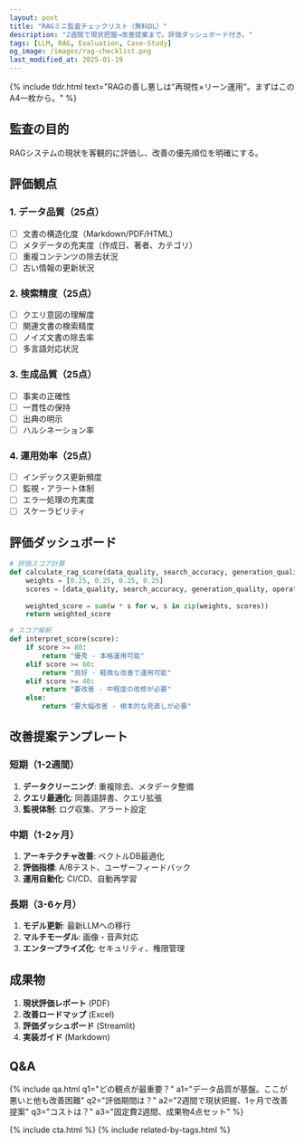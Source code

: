 ```yaml
---
layout: post
title: "RAGミニ監査チェックリスト（無料DL）"
description: "2週間で現状把握→改善提案まで。評価ダッシュボード付き。"
tags: [LLM, RAG, Evaluation, Case-Study]
og_image: /images/rag-checklist.png
last_modified_at: 2025-01-19
---
```


{% include tldr.html text="RAGの善し悪しは"再現性×リーン運用"。まずはこのA4一枚から。" %}

## 監査の目的
RAGシステムの現状を客観的に評価し、改善の優先順位を明確にする。

## 評価観点

### 1. データ品質（25点）
- [ ] 文書の構造化度（Markdown/PDF/HTML）
- [ ] メタデータの充実度（作成日、著者、カテゴリ）
- [ ] 重複コンテンツの除去状況
- [ ] 古い情報の更新状況

### 2. 検索精度（25点）
- [ ] クエリ意図の理解度
- [ ] 関連文書の検索精度
- [ ] ノイズ文書の除去率
- [ ] 多言語対応状況

### 3. 生成品質（25点）
- [ ] 事実の正確性
- [ ] 一貫性の保持
- [ ] 出典の明示
- [ ] ハルシネーション率

### 4. 運用効率（25点）
- [ ] インデックス更新頻度
- [ ] 監視・アラート体制
- [ ] エラー処理の充実度
- [ ] スケーラビリティ

## 評価ダッシュボード

```python
# 評価スコア計算
def calculate_rag_score(data_quality, search_accuracy, generation_quality, operational_efficiency):
    weights = [0.25, 0.25, 0.25, 0.25]
    scores = [data_quality, search_accuracy, generation_quality, operational_efficiency]
    
    weighted_score = sum(w * s for w, s in zip(weights, scores))
    return weighted_score

# スコア解釈
def interpret_score(score):
    if score >= 80:
        return "優秀 - 本格運用可能"
    elif score >= 60:
        return "良好 - 軽微な改善で運用可能"
    elif score >= 40:
        return "要改善 - 中程度の改修が必要"
    else:
        return "要大幅改善 - 根本的な見直しが必要"
```

## 改善提案テンプレート

### 短期（1-2週間）
1. **データクリーニング**: 重複除去、メタデータ整備
2. **クエリ最適化**: 同義語辞書、クエリ拡張
3. **監視体制**: ログ収集、アラート設定

### 中期（1-2ヶ月）
1. **アーキテクチャ改善**: ベクトルDB最適化
2. **評価指標**: A/Bテスト、ユーザーフィードバック
3. **運用自動化**: CI/CD、自動再学習

### 長期（3-6ヶ月）
1. **モデル更新**: 最新LLMへの移行
2. **マルチモーダル**: 画像・音声対応
3. **エンタープライズ化**: セキュリティ、権限管理

## 成果物

1. **現状評価レポート** (PDF)
2. **改善ロードマップ** (Excel)
3. **評価ダッシュボード** (Streamlit)
4. **実装ガイド** (Markdown)

## Q&A
{% include qa.html q1="どの観点が最重要？" a1="データ品質が基盤。ここが悪いと他も改善困難" q2="評価期間は？" a2="2週間で現状把握、1ヶ月で改善提案" q3="コストは？" a3="固定費2週間、成果物4点セット" %}

{% include cta.html %}
{% include related-by-tags.html %}
